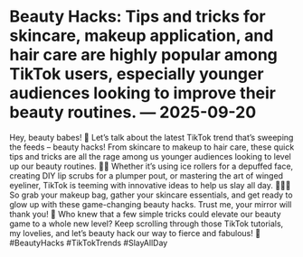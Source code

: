# Beauty Hacks: Tips and tricks for skincare, makeup application, and hair care are highly popular among TikTok users, especially younger audiences looking to improve their beauty routines. — 2025-09-20

Hey, beauty babes! 🌟 Let’s talk about the latest TikTok trend that’s sweeping the feeds – beauty hacks! From skincare to makeup to hair care, these quick tips and tricks are all the rage among us younger audiences looking to level up our beauty routines. 💅🏼 Whether it’s using ice rollers for a depuffed face, creating DIY lip scrubs for a plumper pout, or mastering the art of winged eyeliner, TikTok is teeming with innovative ideas to help us slay all day. 💁🏻‍♀️ So grab your makeup bag, gather your skincare essentials, and get ready to glow up with these game-changing beauty hacks. Trust me, your mirror will thank you! 🌺 Who knew that a few simple tricks could elevate our beauty game to a whole new level? Keep scrolling through those TikTok tutorials, my lovelies, and let’s beauty hack our way to fierce and fabulous! 💋 #BeautyHacks #TikTokTrends #SlayAllDay